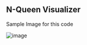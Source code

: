 
## N-Queen Visualizer 

Sample Image for this code 

![image](https://github.com/Ryomensukuna2003/N-queen/assets/112168836/21ea90aa-570f-473d-b18a-9c4355d54d02)
